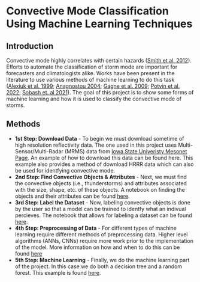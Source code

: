 # Convective Mode Classification Using Machine Learning Techniques
## Introduction
Convective mode highly correlates with certain hazards (<a href="https://journals.ametsoc.org/view/journals/wefo/27/5/waf-d-11-00115_1.xml">Smith et al. 2012</a>). Efforts to automate the classification of storm mode are important for forecasters and climatologists alike. Works have been present in the literature to use various methods of machine learning to do this task (<a href="https://ieeexplore.ieee.org/document/808201">Alexiuk et al. 1999</a>; <a href="https://rmets.onlinelibrary.wiley.com/doi/abs/10.1017/S1350482704001409">Anagnostou 2004</a>; <a href="https://journals.ametsoc.org/view/journals/atot/26/7/2008jtecha1205_1.xml">Gagne et al. 2009</a>; <a href="https://journals.ametsoc.org/view/journals/atot/39/7/JTECH-D-21-0141.1.xml">Potvin et al. 2022</a>; <a href="https://ams.confex.com/ams/101ANNUAL/meetingapp.cgi/Paper/379132"> Sobash et. al 2021</a>). The goal of this project is to show some forms of machine learning and how it is used to classify the convective mode of storms. 

## Methods
- **1st Step: Download Data** - To begin we must download sometime of high resolution reflectivity data. The one used in this project uses Multi-Sensor/Multi-Radar (MRMS) data from <a href="https://mesonet.agron.iastate.edu/GIS/rasters.php?rid=4">Iowa State Univeristy Mesonet Page</a>. An example of how to download this data can be found here. This example also provides a method of download HRRR data which can also be used for identfying convective mode.
- **2nd Step: Find Convective Objects & Attributes** - Next, we must find the convective objects (i.e., thunderstorms) and attributes associated with the size, shape, etc. of these objects. A notebook on finding the objects and their attributes can be found <a href="https://github.com/jcorner1/NIU_Masters/blob/main/Masters_Thesis/METplus/MODE_stuff/Storm_Identification_MRMS.ipynb">here</a>. 
- **3rd Step: Label the Dataset** - Now, labeling convective objects is done by the user so that a model can be trained to identfy what an indivual percieves. The notebook that allows for labeling a dataset can be found <a href="https://github.com/jcorner1/NIU_Masters/blob/main/Masters_Thesis/Machine_Learning/MRMS_Storm_Mode_Labeling.ipynb">here</a>.
- **4th Step: Preprocessing of Data** - For different types of machine learning require different methods of preprocessing data. Higher level algorithms (ANNs, CNNs) require more work prior to the implementation of the model. More information on how and when to do this can be found <a href="https://letmegooglethat.com/?q=Preprocessing+and+machine+learning">here</a> 
- **5th Step: Machine Learning** - Finally, we do the machine learning part of the project. In this case we do both a decision tree and a random forest. This example is found <a href="https://github.com/jcorner1/NIU_Masters/blob/main/GEOG771/Final_Project/flora_type_machine_learning_Storm_Mode.ipynb">here</a>.
